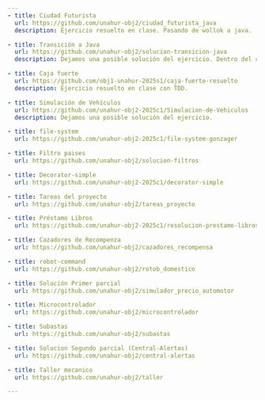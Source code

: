 ```yaml
---
- title: Ciudad Futurista
  url: https://github.com/unahur-obj2/ciudad_futurista_java
  description: Ejercicio resuelto en clase. Pasando de wollok a java.

- title: Transición a Java
  url: https://github.com/unahur-obj2/solucion-transicion-java
  description: Dejamos una posible solución del ejercicio. Dentro del código van a encontrar métodos comentados, que son otra manera de poder llegar al mismo resultado..

- title: Caja fuerte
  url: https://github.com/obj1-unahur-2025s1/caja-fuerte-resuelto
  description: Ejercicio resuelto en clase con TDD.

- title: Simulación de Vehículos
  url: https://github.com/unahur-obj2-2025c1/Simulacion-de-Vehiculos
  description: Dejamos una posible solución del ejercicio.

- title: file-system
  url: https://github.com/unahur-obj2-2025c1/file-system-gonzager

- title: Filtro paises
  url: https://github.com/unahur-obj2/solucion-filtros

- title: Decorator-simple
  url: https://github.com/unahur-obj2-2025c1/decorator-simple

- title: Tareas del proyecto
  url: https://github.com/unahur-obj2/tareas_proyecto

- title: Préstamo Libros
  url: https://github.com/unahur-obj2-2025c1/resolucion-prestamo-libros

- title: Cazadores de Recompenza
  url: https://github.com/unahur-obj2/cazadores_recompensa

- title: robot-command
  url: https://github.com/unahur-obj2/rotob_domestico

- title: Solución Primer parcial
  url: https://github.com/unahur-obj2/simulador_precio_automotor

- title: Microcontrolador
  url: https://github.com/unahur-obj2/microcontrolador

- title: Subastas
  url: https://github.com/unahur-obj2/subastas

- title: Solucion Segundo parcial (Central-Alertas)
  url: https://github.com/unahur-obj2/central-alertas

- title: Taller mecanico
  url: https://github.com/unahur-obj2/taller

---
```

